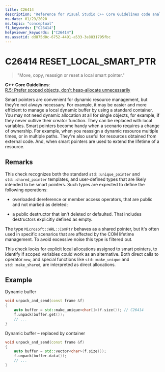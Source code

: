 ```yaml
---
title: C26414
description: "Reference for Visual Studio C++ Core Guidelines code analysis warning C26414."
ms.date: 01/29/2020
ms.topic: "conceptual"
f1_keywords: ["C26414"]
helpviewer_keywords: ["C26414"]
ms.assetid: dd875d0c-6752-4491-a533-3e8831795fbc
---
```

# C26414 RESET_LOCAL_SMART_PTR

> "Move, copy, reassign or reset a local smart pointer."

**C++ Core Guidelines**:\
[R.5: Prefer scoped objects, don't heap-allocate unnecessarily](https://isocpp.github.io/CppCoreGuidelines/CppCoreGuidelines#Rr-scoped)

Smart pointers are convenient for dynamic resource management, but they're not always necessary. For example, it may be easier and more efficient to manage a local dynamic buffer by using a standard container. You may not need dynamic allocation at all for single objects, for example, if they never outlive their creator function. They can be replaced with local variables. Smart pointers become handy when a scenario requires a change of ownership. For example, when you reassign a dynamic resource multiple times, or in multiple paths. They're also useful for resources obtained from external code. And, when smart pointers are used to extend the lifetime of a resource.

## Remarks

This check recognizes both the standard `std::unique_pointer` and `std::shared_pointer` templates, and user-defined types that are likely intended to be smart pointers. Such types are expected to define the following operations:

- overloaded dereference or member access operators, that are public and not marked as deleted;

- a public destructor that isn't deleted or defaulted. That includes destructors explicitly defined as empty.

The type `Microsoft::WRL::ComPtr` behaves as a shared pointer, but it's often used in specific scenarios that are affected by the COM lifetime management. To avoid excessive noise this type is filtered out.

This check looks for explicit local allocations assigned to smart pointers, to identify if scoped variables could work as an alternative. Both direct calls to operator `new`, and special functions like `std::make_unique` and `std::make_shared`, are interpreted as direct allocations.

## Example

Dynamic buffer

```cpp
void unpack_and_send(const frame &f)
{
    auto buffer = std::make_unique<char[]>(f.size()); // C26414
    f.unpack(buffer.get());
    // ...
}
```

Dynamic buffer – replaced by container

```cpp
void unpack_and_send(const frame &f)
{
    auto buffer = std::vector<char>(f.size());
    f.unpack(buffer.data());
    // ...
}
```
